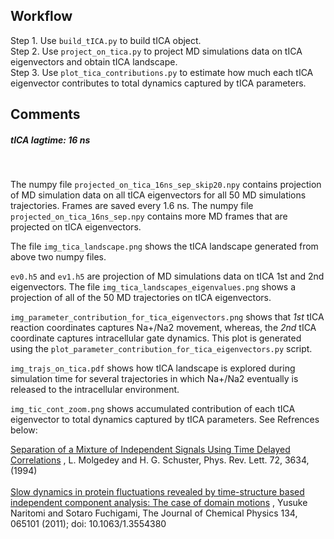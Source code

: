 ## Workflow

Step 1. Use `build_tICA.py` to build tICA object.
</br >
Step 2. Use `project_on_tica.py` to project MD simulations data on tICA eigenvectors and obtain tICA landscape.
</br >
Step 3. Use `plot_tica_contributions.py` to estimate how much each tICA eigenvector contributes to total dynamics captured by tICA parameters.



## Comments


##### tICA lagtime: 16 ns
</br >

The numpy file `projected_on_tica_16ns_sep_skip20.npy` contains projection of MD simulation data on all tICA eigenvectors for all 50 MD simulations trajectories. Frames are saved every 1.6 ns.
The numpy file `projected_on_tica_16ns_sep.npy` contains more MD frames that are projected on tICA eigenvectors.
</br >

The file `img_tica_landscape.png` shows the tICA landscape generated from above two numpy files.
</br >

`ev0.h5` and `ev1.h5` are projection of MD simulations data on tICA 1st and 2nd eigenvectors.
The file `img_tica_landscapes_eigenvalues.png` shows a projection of all of the 50 MD trajectories on tICA eigenvectors.
</br >

`img_parameter_contribution_for_tica_eigenvectors.png` shows that _1st_ tICA reaction coordinates captures Na+/Na2 movement, whereas, the _2nd_ tICA coordinate captures intracellular gate dynamics. 
This plot is generated using the `plot_parameter_contribution_for_tica_eigenvectors.py` script.
</br >

`img_trajs_on_tica.pdf` shows how tICA landscape is explored during simulation time for several trajectories in which Na+/Na2 eventually is released to the intracellular environment.
</br >

`img_tic_cont_zoom.png` shows accumulated contribution of each tICA eigenvector to total dynamics captured by tICA parameters. See Refrences below:

   <a href="https://journals.aps.org/prl/abstract/10.1103/PhysRevLett.72.3634">Separation of a Mixture of Independent Signals Using Time Delayed Correlations</a>
, L. Molgedey and H. G. Schuster, Phys. Rev. Lett. 72, 3634, (1994) 
<br />  
   <a href="https://aip.scitation.org/doi/abs/10.1063/1.3554380">Slow dynamics in protein fluctuations revealed by time-structure based independent component analysis: The case of domain motions</a>
, Yusuke Naritomi and Sotaro Fuchigami,  The Journal of Chemical Physics 134, 065101 (2011); doi: 10.1063/1.3554380


